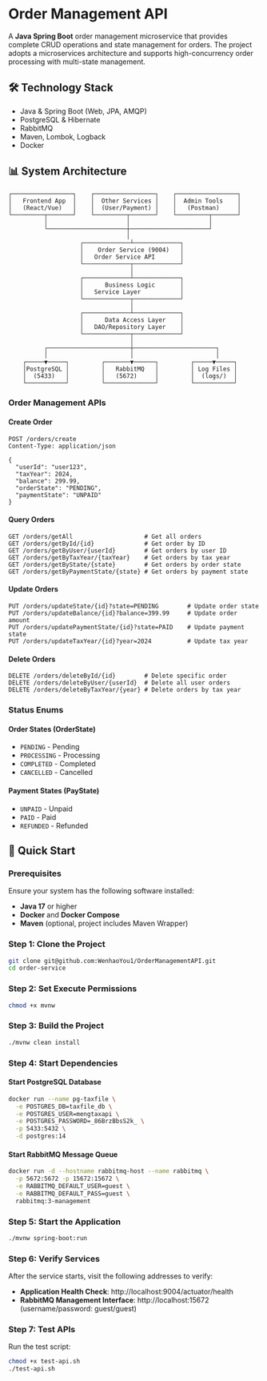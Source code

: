 # Order Management API

A **Java Spring Boot** order management microservice that provides complete CRUD operations and state management for orders. The project adopts a microservices architecture and supports high-concurrency order processing with multi-state management.

## 🛠️ Technology Stack

- Java & Spring Boot (Web, JPA, AMQP)
- PostgreSQL & Hibernate
- RabbitMQ
- Maven, Lombok, Logback
- Docker

## 📊 System Architecture

```
┌─────────────────┐    ┌─────────────────┐    ┌─────────────────┐
│   Frontend App  │    │  Other Services │    │  Admin Tools    │
│   (React/Vue)   │    │  (User/Payment) │    │   (Postman)     │
└─────────┬───────┘    └─────────┬───────┘    └─────────┬───────┘
          │                      │                      │
          └──────────────────────┼──────────────────────┘
                                 │
                    ┌─────────────┴─────────────┐
                    │    Order Service (9004)   │
                    │   Order Service API       │
                    └─────────────┬─────────────┘
                                  │
                    ┌─────────────┴─────────────┐
                    │      Business Logic       │
                    │   Service Layer           │
                    └─────────────┬─────────────┘
                                  │
                    ┌─────────────┴─────────────┐
                    │      Data Access Layer    │
                    │   DAO/Repository Layer    │
                    └─────────────┬─────────────┘
                                  │
          ┌───────────────────────┼───────────────────────┐
          │                       │                       │
    ┌─────▼─────┐         ┌───────▼──────┐         ┌─────▼─────┐
    │PostgreSQL │         │   RabbitMQ   │         │ Log Files │
    │  (5433)   │         │   (5672)     │         │  (logs/)  │
    └───────────┘         └──────────────┘         └───────────┘
```

### Order Management APIs

#### Create Order

```http
POST /orders/create
Content-Type: application/json

{
  "userId": "user123",
  "taxYear": 2024,
  "balance": 299.99,
  "orderState": "PENDING",
  "paymentState": "UNPAID"
}
```

#### Query Orders

```http
GET /orders/getAll                    # Get all orders
GET /orders/getById/{id}              # Get order by ID
GET /orders/getByUser/{userId}        # Get orders by user ID
GET /orders/getByTaxYear/{taxYear}    # Get orders by tax year
GET /orders/getByState/{state}        # Get orders by order state
GET /orders/getByPaymentState/{state} # Get orders by payment state
```

#### Update Orders

```http
PUT /orders/updateState/{id}?state=PENDING        # Update order state
PUT /orders/updateBalance/{id}?balance=399.99     # Update order amount
PUT /orders/updatePaymentState/{id}?state=PAID    # Update payment state
PUT /orders/updateTaxYear/{id}?year=2024          # Update tax year
```

#### Delete Orders

```http
DELETE /orders/deleteById/{id}        # Delete specific order
DELETE /orders/deleteByUser/{userId}  # Delete all user orders
DELETE /orders/deleteByTaxYear/{year} # Delete orders by tax year
```

### Status Enums

#### Order States (OrderState)

- `PENDING` - Pending
- `PROCESSING` - Processing
- `COMPLETED` - Completed
- `CANCELLED` - Cancelled

#### Payment States (PayState)

- `UNPAID` - Unpaid
- `PAID` - Paid
- `REFUNDED` - Refunded

## 🚀 Quick Start

### Prerequisites

Ensure your system has the following software installed:

- **Java 17** or higher
- **Docker** and **Docker Compose**
- **Maven** (optional, project includes Maven Wrapper)

### Step 1: Clone the Project

```bash
git clone git@github.com:WenhaoYou1/OrderManagementAPI.git
cd order-service
```

### Step 2: Set Execute Permissions

```bash
chmod +x mvnw
```

### Step 3: Build the Project

```bash
./mvnw clean install
```

### Step 4: Start Dependencies

#### Start PostgreSQL Database

```bash
docker run --name pg-taxfile \
  -e POSTGRES_DB=taxfile_db \
  -e POSTGRES_USER=mengtaxapi \
  -e POSTGRES_PASSWORD=_86BrzBbsS2k_ \
  -p 5433:5432 \
  -d postgres:14
```

#### Start RabbitMQ Message Queue

```bash
docker run -d --hostname rabbitmq-host --name rabbitmq \
  -p 5672:5672 -p 15672:15672 \
  -e RABBITMQ_DEFAULT_USER=guest \
  -e RABBITMQ_DEFAULT_PASS=guest \
  rabbitmq:3-management
```

### Step 5: Start the Application

```bash
./mvnw spring-boot:run
```

### Step 6: Verify Services

After the service starts, visit the following addresses to verify:

- **Application Health Check**: http://localhost:9004/actuator/health
- **RabbitMQ Management Interface**: http://localhost:15672 (username/password: guest/guest)

### Step 7: Test APIs

Run the test script:

```bash
chmod +x test-api.sh
./test-api.sh
```
